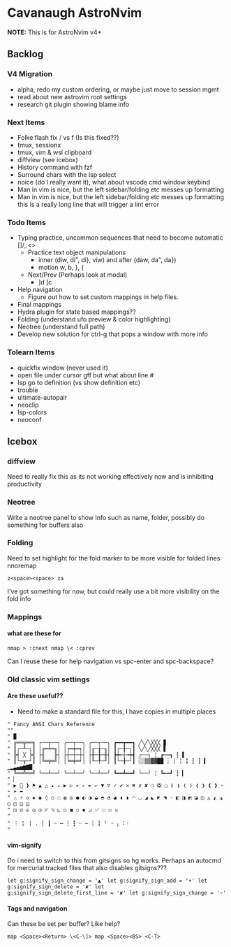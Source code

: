 # Cavanaugh AstroNvim

**NOTE:** This is for AstroNvim v4+

## Backlog

### V4 Migration

- alpha, redo my custom ordering, or maybe just move to session mgmt
- read about new astrovim root settings
- research git plugin showing blame info

### Next Items

- Folke flash fix / vs f (Is this fixed??)
- tmux, sessionx
- tmux, vim & wsl clipboard
- diffview (see icebox)
- History command with fzf
- Surround chars with the lsp select
- noice (do I really want it), what about vscode cmd window keybind
- Man in vim is nice, but the left sidebar/folding etc messes up formatting
- Man in vim is nice, but the left sidebar/folding etc messes up formatting this is a really long
  line that will trigger a lint error

### Todo Items

- Typing practice, uncommon sequences that need to become automatic \[\]/,.\<>
  - Practice text object manipulations
    - inner (diw, di", di}, viw) and after (daw, da", da})
    - motion w, b, }, {
  - Next/Prev (Perhaps look at modal)
    - \]d \]c
- Help navigation
  - Figure out how to set custom mappings in help files.
- Final mappings
- Hydra plugin for state based mappings??
- Folding (understand ufo preview & color highlighting)
- Neotree (understand full path)
- Develop new solution for ctrl-g that pops a window with more info

### Tolearn Items

- quickfix window (never used it)
- open file under cursor gff but what about line #
- lsp go to definition (vs show definition etc)
- trouble
- ultimate-autopair
- neoclip
- lsp-colors
- neoconf

## Icebox

### diffview

Need to really fix this as its not working effectively now and is inhibiting productivity

### Neotree

Write a neotree panel to show Info such as name, folder, possibly do something for buffers also

### Folding

Need to set highlight for the fold marker to be more visible for folded lines nnoremap

    z<space><space> za

I've got something for now, but could really use a bit more visibility on the fold info

### Mappings

#### what are these for

    nmap > :cnext nmap \< :cprev

Can I reuse these for help navigation vs spc-enter and spc-backspace?

### Old classic vim settings

#### Are these useful??

- Need to make a standard file for this, I have copies in multiple places

```
" Fancy ANSI Chars Reference
""
" ▉
" ╔══╦══╗ ┌──┬──┐ ╭──┬──╮ ╭──┬──╮ ┏━━┳━━┓ ╱╲╱╲╳╳╳ ▊
" ║┌─╨─┐║ │╔═╧═╗│ │╒═╪═╕│ │╓─╁─╖│ ┃┌─╂─┐┃ ╲╱╲╱╳╳╳ ▋
" ╠╡ ╳ ╞╣ ├╢   ╟┤ ├┼─┼─┼┤ ├╫─╂─╫┤ ┣┿╾┼╼┿┫ ┌┄┄┐ ╎ ┏┅┅┓ ┋ ▌
" ║└─╥─┘║ │╚═╤═╝│ │╘═╪═╛│ │╙─╀─╜│ ┃└─╂─┘┃ ░░▒▒▓▓██ ┊ ┆ ╎ ╏ ┇ ┋ ▍ ▁▂▃▄▅▆▇█
" ╚══╩══╝ └──┴──┘ ╰──┴──╯ ╰──┴──╯ ┗━━┻━━┛ └╌╌┘ ╎ ┗╍╍┛ ┋ ▎
" ▏
" ▶  ❱ ⚑ ▲ △ ▴ ▵ ▶ ▷ ▸ ▹ ► ▻ ▼ ▽ ✓ ✔ ✕ ✖ ✗ ✘ ❍ ❎ ❏ ❪ ❫ ❬ ❭ ❮ ❯ ❰ ❱ ➢ ➣ ➤ ➥
" ⚠ ⚡ ◇ ◈ ◉ ◊ ○ ◌ ◍ ◎ ● ◐ ◑ ◒ ◓ ◔ ◕ ◖ ◗ ◠ ◡ ◢ ◣ ◤ ◥ ◦ ◧ ◨ ◩ ◪ ◫ ◬ ◭ ◮ ◯ ◰ ◱ ◲
" ◳ ◴ ◵ ◶ ◷ ◸ ◹ ◺ ◻ ◼ ◽ ◾ ◿ ✅ ☐ ☑ ☒
"
" ︙ ⡇ | . │ ┃ ┄ ┅ ┆ ┇ ┈ ┉ ┊ ┋ ╵ ╶ ╷ ⠅⠂
"
```

#### vim-signify

Do i need to switch to this from gitsigns so hg works. Perhaps an autocmd for mercurial tracked
files that also disables gitsigns???

    let g:signify_sign_change = '▲' let g:signify_sign_add = '+' let g:signify_sign_delete = '✘' let
    g:signify_sign_delete_first_line = '✘' let g:signify_sign_change = '~'

#### Tags and navigation

Can these be set per buffer? Like help?

    map <Space><Return> \<C-\]> map <Space><BS> <C-T>
